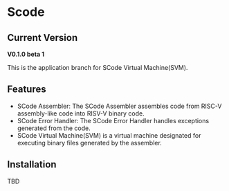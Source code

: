# Scode

## Current Version
**V0.1.0 beta 1**

This is the application branch for SCode Virtual Machine(SVM).

## Features

- SCode Assembler: The SCode Assembler assembles code from RISC-V assembly-like code into RISV-V binary code.
- SCode Error Handler: The SCode Error Handler handles exceptions generated from the code.
- SCode Virtual Machine(SVM) is a virtual machine designated for executing binary files generated by the assembler.

## Installation

TBD
